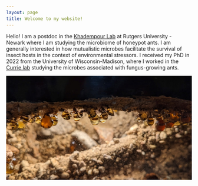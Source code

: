 ```yaml
---
layout: page
title: Welcome to my website!
---
```


Hello! I am a postdoc in the [Khadempour Lab](https://www.khadlab.com/) at Rutgers University - Newark where I am studying the microbiome of honeypot ants. I am generally interested in how mutualistic microbes facilitate the survival of insect hosts in the context of environmental stressors. I received my PhD in 2022 from the University of Wisconsin-Madison, where I worked in the [Currie lab](https://currielab.wisc.edu/) studying the microbes associated with fungus-growing ants.

![](../images/honeypot_colony.jpg)



